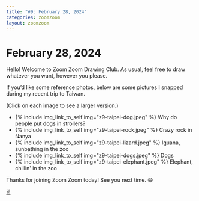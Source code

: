 ```yaml
---
title: "#9: February 28, 2024"
categories: zoomzoom
layout: zoomzoom
---
```


# February 28, 2024

Hello! Welcome to Zoom Zoom Drawing Club. As usual, feel free to draw whatever you want, however you please.

If you’d like some reference photos, below are some pictures I snapped during my recent trip to Taiwan.

(Click on each image to see a larger version.)


<ul class="reference-photos">
  <li>
    {% include img_link_to_self img="z9-taipei-dog.jpeg" %}
    <span>Why do people put dogs in strollers?</span>
  </li>
  <li>
    {% include img_link_to_self img="z9-taipei-rock.jpeg" %}
    <span>Crazy rock in Nanya</span>
  </li>
  <li>
    {% include img_link_to_self img="z9-taipei-lizard.jpeg" %}
    <span>Iguana, sunbathing in the zoo</span>
  </li>
  <li>
    {% include img_link_to_self img="z9-taipei-dogs.jpeg" %}
    <span>Dogs</span>
  </li>
  <li>
    {% include img_link_to_self img="z9-taipei-elephant.jpeg" %}
    <span>Elephant, chillin' in the zoo</span>
  </li>
</ul>

Thanks for joining Zoom Zoom today! See you next time. 😄

<div class="footer-symbol"><a href="https://mrshawnliu.com">✌</a></div>
